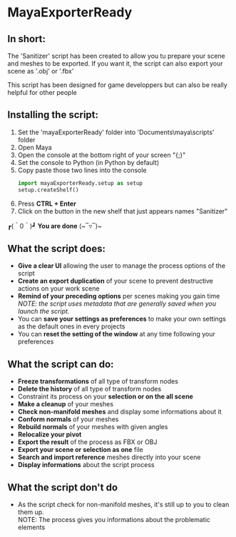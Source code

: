 # MayaExporterReady
## In short:
The 'Sanitizer' script has been created to allow you tu prepare your scene and meshes to be exported. 
If you want it, the script can also export your scene as '.obj' or '.fbx'

This script has been designed for game developpers but can also be really helpful for other people

## Installing the script:
1. Set the 'mayaExporterReady' folder into 'Documents\maya\scripts' folder
1. Open Maya
1. Open the console at the bottom right of your screen "{;}"
1. Set the console to Python (in Python by default)
1. Copy paste those two lines into the console
    ```python
    import mayaExporterReady.setup as setup
    setup.createShelf()
    ```
1. Press **CTRL + Enter**
1. Click on the button in the new shelf that just appears names "Sanitizer"

┏(＾0＾)┛ **You are done** (~‾▿‾)~

## What the script does:
- **Give a clear UI** allowing the user to manage the process options of the script
- **Create an export duplication** of your scene to prevent destructive actions on your work scene
- **Remind of your preceding options** per scenes making you gain time <br>
    *NOTE: the script uses metadata that are generally saved when you launch the script.*
- You can **save your settings as preferences** to make your own settings as the default ones in every projects
- You can **reset the setting of the window** at any time following your preferences

## What the script can do:
- **Freeze transformations** of all type of transform nodes
- **Delete the history** of all type of transform nodes
- Constraint its process on your **selection or on the all scene**
- **Make a cleanup** of your meshes
- **Check non-manifold meshes** and display some informations about it
- **Conform normals** of your meshes
- **Rebuild normals** of your meshes with given angles
- **Relocalize your pivot**
- **Export the result** of the process as FBX or OBJ
- **Export your scene or selection as one** file
- **Search and import reference** meshes directly into your scene
- **Display informations** about the script process

## What the script don't do
- As the script check for non-manifold meshes, it's still up to you to clean them up. <br>
  NOTE: The process gives you informations about the problematic elements